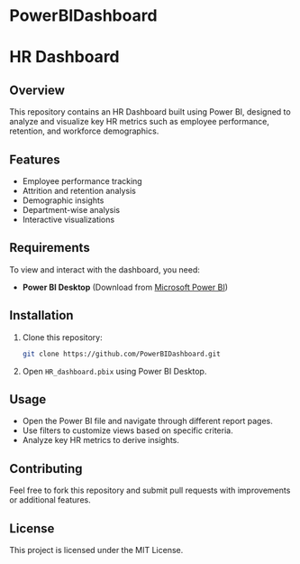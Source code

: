 # PowerBIDashboard
# HR Dashboard

## Overview
This repository contains an HR Dashboard built using Power BI, designed to analyze and visualize key HR metrics such as employee performance, retention, and workforce demographics.

## Features
- Employee performance tracking
- Attrition and retention analysis
- Demographic insights
- Department-wise analysis
- Interactive visualizations

## Requirements
To view and interact with the dashboard, you need:
- **Power BI Desktop** (Download from [Microsoft Power BI](https://powerbi.microsoft.com/))

## Installation
1. Clone this repository:
   ```bash
   git clone https://github.com/PowerBIDashboard.git
   ```
2. Open `HR_dashboard.pbix` using Power BI Desktop.

## Usage
- Open the Power BI file and navigate through different report pages.
- Use filters to customize views based on specific criteria.
- Analyze key HR metrics to derive insights.

## Contributing
Feel free to fork this repository and submit pull requests with improvements or additional features.

## License
This project is licensed under the MIT License.
